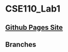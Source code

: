 # CSE110_Lab1

## [**Github Pages Site**](https://aksharans.github.io/CSE110_Lab1/#more-about-me)

## Branches
